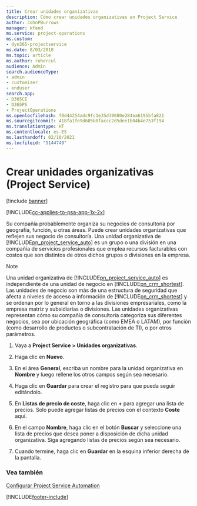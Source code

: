 ```yaml
---
title: Crear unidades organizativas
description: Cómo crear unidades organizativas en Project Service
author: JohnPBurrows
manager: kfend
ms.service: project-operations
ms.custom:
- dyn365-projectservice
ms.date: 8/03/2018
ms.topic: article
ms.author: ruhercul
audience: Admin
search.audienceType:
- admin
- customizer
- enduser
search.app:
- D365CE
- D365PS
- ProjectOperations
ms.openlocfilehash: f8d44254adc9fc1e35d39080e284ea6195bfa821
ms.sourcegitcommit: 418fa1fe9d605b8faccc2d5dee1b04b4e753f194
ms.translationtype: HT
ms.contentlocale: es-ES
ms.lasthandoff: 02/10/2021
ms.locfileid: "5144749"
---
```

# <a name="create-organizational-units-project-service"></a>Crear unidades organizativas (Project Service)

[!include [banner](../includes/psa-now-project-operations.md)]

[!INCLUDE[cc-applies-to-psa-app-1x-2x](../includes/cc-applies-to-psa-app-1x-2x.md)]

Su compañía probablemente organiza su negocios de consultoría por geografía, función, u otras áreas. Puede crear unidades organizativas que reflejen sus negocio de consultoría. Una unidad organizativa de [!INCLUDE[pn_project_service_auto](../includes/pn-project-service-auto.md)] es un grupo o una división en una compañía de servicios profesionales que emplea recursos facturables con costos que son distintos de otros dichos grupos o divisiones en la empresa.  
  
> [!NOTE]
>  Una unidad organizativa de [!INCLUDE[pn_project_service_auto](../includes/pn-project-service-auto.md)] es independiente de una unidad de negocio en [!INCLUDE[pn_crm_shortest](../includes/pn-crm-shortest.md)]. Las unidades de negocio son más de una estructura de seguridad que afecta a niveles de acceso a información de [!INCLUDE[pn_crm_shortest](../includes/pn-crm-shortest.md)] y se ordenan por lo general en torno a las divisiones empresariales, como la empresa matriz y subsidiarias o divisiones. Las unidades organizativas representan cómo su compañía de consultoría categoriza sus diferentes negocios, sea por ubicación geográfica (como EMEA o LATAM), por función (como desarrollo de productos o subcontratación de TI), o por otros parámetros.  
  
1.  Vaya a **Project Service > Unidades organizativas**.  
  
2.  Haga clic en **Nuevo**.  
  
3.  En el área **General**, escriba un nombre para la unidad organizativa en **Nombre** y luego rellene los otros campos según sea necesario.  
  
4.  Haga clic en **Guardar** para crear el registro para que pueda seguir editándolo.  
  
5.  En **Listas de precio de coste**, haga clic en **+** para agregar una lista de precios. Solo puede agregar listas de precios con el contexto **Coste** aquí.  
  
6.  En el campo **Nombre**, haga clic en el botón **Buscar** y seleccione una lista de precios que desea poner a disposición de dicha unidad organizativa. Siga agregando listas de precios según sea necesario.  
  
7.  Cuando termine, haga clic en **Guardar** en la esquina inferior derecha de la pantalla.  
  
### <a name="see-also"></a>Vea también  
 [Configurar Project Service Automation](../psa/configure.md)


[!INCLUDE[footer-include](../includes/footer-banner.md)]